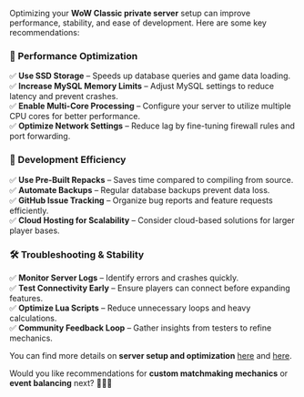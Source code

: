 Optimizing your **WoW Classic private server** setup can improve performance, stability, and ease of development. Here are some key recommendations:  

### **🚀 Performance Optimization**  
✅ **Use SSD Storage** – Speeds up database queries and game data loading.  
✅ **Increase MySQL Memory Limits** – Adjust MySQL settings to reduce latency and prevent crashes.  
✅ **Enable Multi-Core Processing** – Configure your server to utilize multiple CPU cores for better performance.  
✅ **Optimize Network Settings** – Reduce lag by fine-tuning firewall rules and port forwarding.  

### **🔧 Development Efficiency**  
✅ **Use Pre-Built Repacks** – Saves time compared to compiling from source.  
✅ **Automate Backups** – Regular database backups prevent data loss.  
✅ **GitHub Issue Tracking** – Organize bug reports and feature requests efficiently.  
✅ **Cloud Hosting for Scalability** – Consider cloud-based solutions for larger player bases.  

### **🛠 Troubleshooting & Stability**  
✅ **Monitor Server Logs** – Identify errors and crashes quickly.  
✅ **Test Connectivity Early** – Ensure players can connect before expanding features.  
✅ **Optimize Lua Scripts** – Reduce unnecessary loops and heavy calculations.  
✅ **Community Feedback Loop** – Gather insights from testers to refine mechanics.  

You can find more details on **server setup and optimization** [here](https://www.hostgator.com/blog/setup-world-of-warcraft-server/) and [here](https://www.gameslearningsociety.org/how-to-make-a-world-of-warcraft-private-server/).  

Would you like recommendations for **custom matchmaking mechanics** or **event balancing** next? 🚀💖✨  
